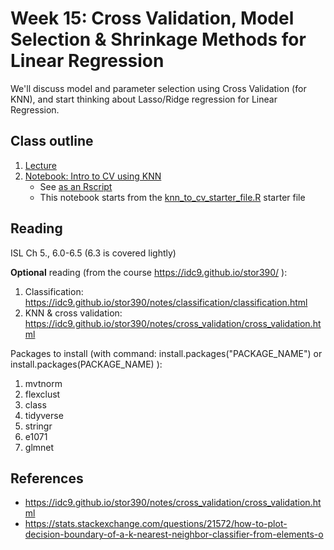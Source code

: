 # Week 15: Cross Validation, Model Selection & Shrinkage Methods for Linear Regression

We'll discuss model and parameter selection using Cross Validation (for KNN), and start thinking about Lasso/Ridge regression for Linear Regression.


## Class outline

 1. [Lecture](lecture15.pdf)
 1. [Notebook: Intro to CV using KNN](prep_knn_to_CV_part1.ipynb)
    * See [as an Rscript](Rscripts/prep_knn_to_CV_week15.R) 
	* This notebook starts from the [knn_to_cv_starter_file.R](Rscripts/knn_to_cv_starter_file.R) starter file

	

## Reading

ISL Ch 5., 6.0-6.5 (6.3 is covered lightly)

**Optional** reading (from the course https://idc9.github.io/stor390/ ): 
 1. Classification: https://idc9.github.io/stor390/notes/classification/classification.html
 2. KNN & cross validation: https://idc9.github.io/stor390/notes/cross_validation/cross_validation.html

Packages to install (with command: install.packages("PACKAGE\_NAME") or install.packages(PACKAGE\_NAME) ):
 1. mvtnorm
 2. flexclust
 3. class
 4. tidyverse
 5. stringr
 6. e1071
 7. glmnet


## References
 
 * https://idc9.github.io/stor390/notes/cross_validation/cross_validation.html
 * https://stats.stackexchange.com/questions/21572/how-to-plot-decision-boundary-of-a-k-nearest-neighbor-classifier-from-elements-o

